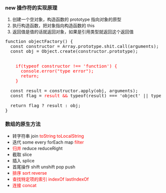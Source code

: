 ### new 操作符的实现原理
1. 创建一个空对象，构造函数的 prototype 指向对象的原型
2. 执行构造函数，把对象指向构造函数的 this
3. 返回值是值的话就返回对象，如果是引用类型就返回这个返回值

<pre>
function objectFactory() {
  const constructor = Array.prototype.shit.call(arguments);
  const obj = Object.create(constructor.prototype);
  
  <font color="red">
    if(typeof constructor !== 'function') {
      console.error("type error");
      return;
    }
  </font>
  const result = constructor.apply(obj, arguments);
  const flag = <font color="red">result && </font>typeof(result) === 'object' || typeof(result) === 'function';

  return flag ? result : obj;
}
</pre>

### 数组的原生方法
- 转字符串  join <font color="red">toString toLocalString</font>
- 迭代 some every forEach map <font color="red">filter</font>
- <font color="red">归并</font> reduce reduceRight
- 截取 slice
- 插入 splice
- 首尾操作 shift unshift pop push
- <font color="red">排序 sort reverse</font>
- <font color="red">查找特定项的索引 indexOf lastIndexOf</font>
- <font color="red">连接 concat</font>


